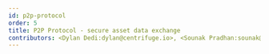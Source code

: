 ```yaml
---
id: p2p-protocol
order: 5
title: P2P Protocol - secure asset data exchange
contributors: <Dylan Dedi:dylan@centrifuge.io>, <Sounak Pradhan:sounak@abc.io>
---
```

